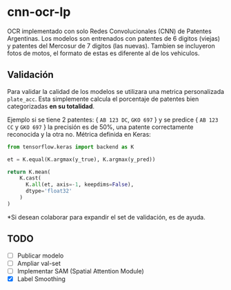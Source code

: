 # cnn-ocr-lp
OCR implementado con solo Redes Convolucionales (CNN) de Patentes Argentinas. Los modelos son entrenados con patentes de 6 digitos (viejas) y patentes del Mercosur de 7 digitos (las nuevas). Tambien se incluyeron fotos de motos, el formato de estas es diferente al de los vehiculos.

## Validación

Para validar la calidad de los modelos se utilizara una metrica personalizada `plate_acc`. Esta simplemente calcula el porcentaje de patentes bien categorizadas **en su totalidad**.

Ejemplo si se tiene 2 patentes: { `AB 123 DC`, `GKO 697` } y se predice { `AB 123 CC` y `GKO 697` } la precisión es de 50%, una patente correctamente reconocida y la otra no.
Métrica definida en Keras:
```python
from tensorflow.keras import backend as K

et = K.equal(K.argmax(y_true), K.argmax(y_pred))

return K.mean(
    K.cast(
      K.all(et, axis=-1, keepdims=False),
      dtype='float32'
    )
)
```
*Si desean colaborar para expandir el set de validación, es de ayuda.

## TODO

- [ ] Publicar modelo
- [ ] Ampliar val-set
- [ ] Implementar SAM (Spatial Attention Module)
- [x] Label Smoothing
